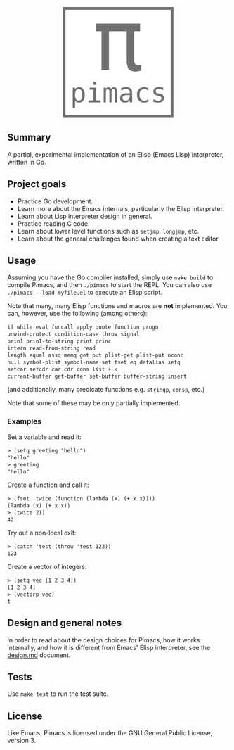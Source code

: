 <p align="center">
  <img alt="pimacs" src="https://github.com/federicotdn/pimacs/raw/main/extra/logo.png" width="50%">
  <br/>
</p>

## Summary

A partial, experimental implementation of an Elisp (Emacs Lisp) interpreter, written in Go.

## Project goals
- Practice Go development.
- Learn more about the Emacs internals, particularly the Elisp interpreter.
- Learn about Lisp interpreter design in general.
- Practice reading C code.
- Learn about lower level functions such as `setjmp`, `longjmp`, etc.
- Learn about the general challenges found when creating a text editor.

## Usage
Assuming you have the Go compiler installed, simply use `make build` to compile Pimacs, and then `./pimacs` to start the REPL.
You can also use `./pimacs --load myfile.el` to execute an Elisp script.

Note that many, many Elisp functions and macros are **not** implemented. You can, however, use the following (among others):
```
if while eval funcall apply quote function progn
unwind-protect condition-case throw signal
prin1 prin1-to-string print princ
intern read-from-string read
length equal assq memq get put plist-get plist-put nconc
null symbol-plist symbol-name set fset eq defalias setq
setcar setcdr car cdr cons list + <
current-buffer get-buffer set-buffer buffer-string insert
```
(and additionally, many predicate functions e.g. `stringp`, `consp`, etc.)

Note that some of these may be only partially implemented.

### Examples
Set a variable and read it:
```elisp
> (setq greeting "hello")
"hello"
> greeting
"hello"
```

Create a function and call it:
```elisp
> (fset 'twice (function (lambda (x) (+ x x))))
(lambda (x) (+ x x))
> (twice 21)
42
```

Try out a non-local exit:
```elisp
> (catch 'test (throw 'test 123))
123
```

Create a vector of integers:
```elisp
> (setq vec [1 2 3 4])
[1 2 3 4]
> (vectorp vec)
t
```

## Design and general notes
In order to read about the design choices for Pimacs, how it works internally, and how it is different from Emacs' Elisp interpreter, see the [design.md](extra/design.md) document.

## Tests
Use `make test` to run the test suite.

## License
Like Emacs, Pimacs is licensed under the GNU General Public License, version 3.
